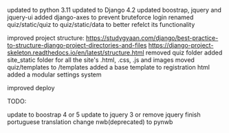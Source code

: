 updated to python 3.11
updated to Django 4.2
updated boostrap, jquery and jquery-ui
added django-axes to prevent bruteforce login 
renamed quiz/static/quiz to quiz/static/data to better refelct its functionality

improved project structure:
https://studygyaan.com/django/best-practice-to-structure-django-project-directories-and-files
https://django-project-skeleton.readthedocs.io/en/latest/structure.html
    removed quiz folder
    added site_static folder for all the site's .html, .css, .js and images
    moved quiz/templates to /templates
    added a base template to registration html
    added a modular settings system

improved deploy


TODO:

update to boostrap 4 or 5
update to jquery 3 or remove jquery
finish portuguese translation
change nwb(deprecated) to pynwb
